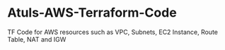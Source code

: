 # Atuls-AWS-Terraform-Code
TF Code for AWS resources such as VPC, Subnets, EC2 Instance, Route Table, NAT and IGW
